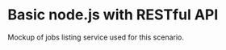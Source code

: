Basic node.js with RESTful API
==============================

Mockup of jobs listing service used for this scenario.



